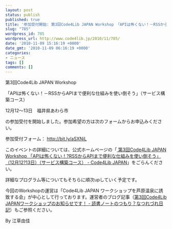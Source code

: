 ```yaml
---
layout: post
status: publish
published: true
title: '参加受付開始: 第3回Code4Lib JAPAN Workshop 「APIは怖くない！－RSSからAPIまで便利な仕組みを使い倒そう」（サービス構築コース）12月12～13日'
slug: "785"
wordpress_id: 785
wordpress_url: http://www.code4lib.jp/2010/11/785/
date: '2010-11-09 15:16:19 +0000'
date_gmt: '2010-11-09 06:16:19 +0000'
categories:
- ニュース
tags: []
comments: []
---
```

<div class="section">
<p>第3回Code4Lib JAPAN Workshop </p>
<p>「APIは怖くない！－RSSからAPIまで便利な仕組みを使い倒そう」（サービス構築コース）</p>
<p>12月12～13日　福井県あわら市</p>
<p>の参加受付を開始しました。参加希望の方は次のフォームからお申込みください。</p>
<p>参加受付フォーム： <a href="http://bit.ly/aSXNiL" target="_blank">http://bit.ly/aSXNiL</a></p>
<p>このイベントの詳細については、公式ホームページの「<a href="http://www.code4lib.jp/2010/11/210/" target="_blank">  第3回Code4Lib JAPAN Workshop 「APIは怖くない！?RSSからAPIまで便利な仕組みを使い倒そう」（12月12?13日）（サービス構築コース） - Code4Lib JAPAN</a>」をごらんください。</p>
<p>詳細なプログラム等についてもそちらに順次upしていく予定です。</p>
<p>今回のWorkshopの運営は「Code4Lib JAPAN ワークショップを芦原温泉に誘致する会」が中心として行っております。運営者のブログ記事（<a href="http://d.hatena.ne.jp/yoshim32/20101104/1288842836" target="_blank">第3回Code4Lib JAPANワークショップのお知らせです！ - 読書ノートのつもり？なつれづれ日記</a>）もご参照ください。</p>
<p>By 江草由佳</p>
</div>
